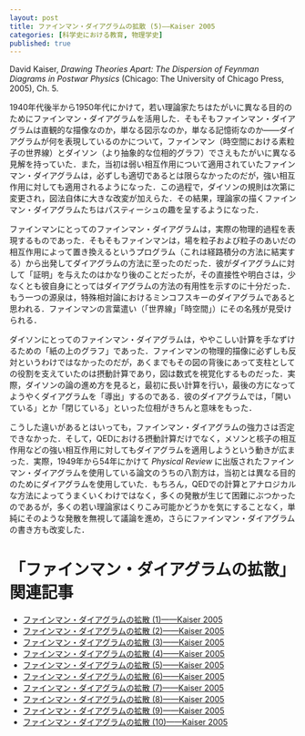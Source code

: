 ```yaml
---
layout: post
title: ファインマン・ダイアグラムの拡散 (5)——Kaiser 2005
categories: [科学史における教育, 物理学史]
published: true
---
```


David Kaiser, _Drawing Theories Apart: The Dispersion of Feynman Diagrams in Postwar Physics_ (Chicago: The University of Chicago Press, 2005), Ch. 5.

1940年代後半から1950年代にかけて，若い理論家たちはたがいに異なる目的のためにファインマン・ダイアグラムを活用した．そもそもファインマン・ダイアグラムは直観的な描像なのか，単なる図示なのか，単なる記憶術なのか——ダイアグラムが何を表現しているのかについて，ファインマン（時空間における素粒子の世界線）とダイソン（より抽象的な位相的グラフ）でさえもたがいに異なる見解を持っていた．また，当初は弱い相互作用について適用されていたファインマン・ダイアグラムは，必ずしも適切であるとは限らなかったのだが，強い相互作用に対しても適用されるようになった．この過程で，ダイソンの規則は次第に変更され，図法自体に大きな改変が加えらた．その結果，理論家の描くファインマン・ダイアグラムたちはパスティーシュの趣を呈するようになった．

ファインマンにとってのファインマン・ダイアグラムは，実際の物理的過程を表現するものであった．そもそもファインマンは，場を粒子および粒子のあいだの相互作用によって置き換えるというプログラム（これは経路積分の方法に結実する）から出発してダイアグラムの方法に至ったのだった．彼がダイアグラムに対して「証明」を与えたのはかなり後のことだったが，その直接性や明白さは，少なくとも彼自身にとってはダイアグラムの方法の有用性を示すのに十分だった．もう一つの源泉は，特殊相対論におけるミンコフスキーのダイアグラムであると思われる．ファインマンの言葉遣い（「世界線」「時空間」）にその名残が見受けられる．<!-- しかし，ファインマンの図の書き方は，ダイソンからすれば耐え難くユルいものだった -->

ダイソンにとってのファインマン・ダイアグラムは，ややこしい計算を手なずけるための「紙の上のグラフ」であった．ファインマンの物理的描像に必ずしも反対というわけではなかったのだが，あくまでもその図の背後にあって支柱としての役割を支えていたのは摂動計算であり，図は数式を視覚化するものだった．実際，ダイソンの論の進め方を見ると，最初に長い計算を行い，最後の方になってようやくダイアグラムを「導出」するのである．彼のダイアグラムでは，「開いている」とか「閉じている」といった位相がきちんと意味をもった．

こうした違いがあるとはいっても，ファインマン・ダイアグラムの強力さは否定できなかった．そして，QEDにおける摂動計算だけでなく，メソンと核子の相互作用などの強い相互作用に対してもダイアグラムを適用しようという動きが広まった．実際，1949年から54年にかけて _Physical Review_ に出版されたファインマン・ダイアグラムを使用している論文のうちの八割方は，当初とは異なる目的のためにダイアグラムを使用していた．もちろん，QEDでの計算とアナロジカルな方法によってうまくいくわけではなく，多くの発散が生じて困難にぶつかったのであるが，多くの若い理論家はくりこみ可能かどうかを気にすることなく，単純にそのような発散を無視して議論を進め，さらにファインマン・ダイアグラムの書き方も改変した．

# 「ファインマン・ダイアグラムの拡散」関連記事

* [ファインマン・ダイアグラムの拡散 (1)——Kaiser 2005](http://hinaba.org/mikro-und-makro/2019/01/24/01.html)
* [ファインマン・ダイアグラムの拡散 (2)——Kaiser 2005](http://hinaba.org/mikro-und-makro/2019/01/29/01.html)
* [ファインマン・ダイアグラムの拡散 (3)——Kaiser 2005](http://hinaba.org/mikro-und-makro/2019/01/29/02.html)
* [ファインマン・ダイアグラムの拡散 (4)——Kaiser 2005](http://hinaba.org/mikro-und-makro/2019/01/31/01.html)
* [ファインマン・ダイアグラムの拡散 (5)——Kaiser 2005](http://hinaba.org/mikro-und-makro/2019/02/04/01.html)
* [ファインマン・ダイアグラムの拡散 (6)——Kaiser 2005](http://hinaba.org/mikro-und-makro/2019/02/07/01.html)
* [ファインマン・ダイアグラムの拡散 (7)——Kaiser 2005](http://hinaba.org/mikro-und-makro/2019/02/08/01.html)
* [ファインマン・ダイアグラムの拡散 (8)——Kaiser 2005](http://hinaba.org/mikro-und-makro/2019/02/14/01.html)
* [ファインマン・ダイアグラムの拡散 (9)——Kaiser 2005](http://hinaba.org/mikro-und-makro/2019/02/15/01.html)
* [ファインマン・ダイアグラムの拡散 (10)——Kaiser 2005](http://hinaba.org/mikro-und-makro/2019/02/15/02.html)

